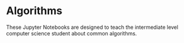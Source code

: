 # Algorithms
These Jupyter Notebooks are designed to teach the intermediate level computer science student about common algorithms.
